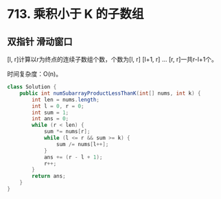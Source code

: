 # 713. 乘积小于 K 的子数组

## 双指针 滑动窗口

[l, r]计算以r为终点的连续子数组个数，个数为[l, r] [l+1, r] ... [r, r]一共r-l+1个。

时间复杂度：O(n)。

```java
class Solution {
    public int numSubarrayProductLessThanK(int[] nums, int k) {
        int len = nums.length;
        int l = 0, r = 0;
        int sum = 1;
        int ans = 0;
        while (r < len) {
            sum *= nums[r];
            while (l <= r && sum >= k) {
                sum /= nums[l++];
            }
            ans += (r - l + 1);
            r++;
        }
        return ans;
    }
}
```